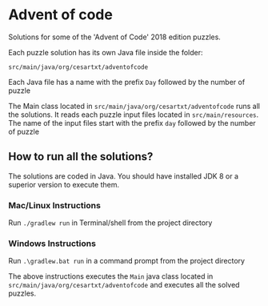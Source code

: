 # Advent of code

Solutions for some of the 'Advent of Code' 2018 edition puzzles.

Each puzzle solution has its own Java file inside the folder:

 `src/main/java/org/cesartxt/adventofcode`

Each Java file has a name with the prefix `Day` followed by the number of puzzle

The Main class located in  `src/main/java/org/cesartxt/adventofcode` runs all the solutions. It reads each puzzle input files located in `src/main/resources`. The name of the input files start with the prefix `day` followed by the number of puzzle

## How to run all the solutions?
The solutions are coded in Java. You should have installed JDK 8 or a superior version to execute them.

### Mac/Linux Instructions
Run `./gradlew run` in Terminal/shell from the project directory

### Windows Instructions
 Run `.\gradlew.bat run` in a command prompt from the project directory


The above instructions executes the `Main` java class located in `src/main/java/org/cesartxt/adventofcode` and executes all the solved puzzles.